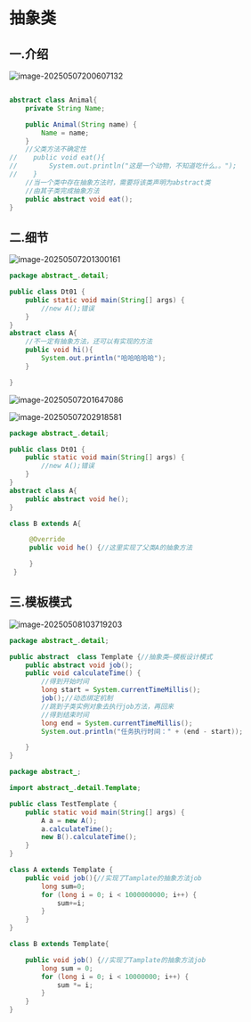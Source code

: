 # 抽象类

## 一.介绍

![image-20250507200607132](C:\Users\24709\AppData\Roaming\Typora\typora-user-images\image-20250507200607132.png)

```java

abstract class Animal{
    private String Name;

    public Animal(String name) {
        Name = name;
    }
    //父类方法不确定性
//    public void eat(){
//        System.out.println("这是一个动物，不知道吃什么。。");
//    }
    //当一个类中存在抽象方法时，需要将该类声明为abstract类
    //由其子类完成抽象方法
    public abstract void eat();
}
```



## 二.细节

![image-20250507201300161](C:\Users\24709\AppData\Roaming\Typora\typora-user-images\image-20250507201300161.png)



```java
package abstract_.detail;

public class Dt01 {
    public static void main(String[] args) {
        //new A();错误
    }
}
abstract class A{
    //不一定有抽象方法，还可以有实现的方法
    public void hi(){
        System.out.println("哈哈哈哈哈");
    }

}
```



![image-20250507201647086](C:\Users\24709\AppData\Roaming\Typora\typora-user-images\image-20250507201647086.png)

![image-20250507202918581](D:\Java学习笔记\面向高级\image-20250507202918581.png)



```java
package abstract_.detail;

public class Dt01 {
    public static void main(String[] args) {
        //new A();错误
    }
}
abstract class A{
    public abstract void he();
}

class B extends A{

     @Override
     public void he() {//这里实现了父类A的抽象方法

     }
 }
```



## 三.模板模式

![image-20250508103719203](C:\Users\24709\AppData\Roaming\Typora\typora-user-images\image-20250508103719203.png)



```JAVA
package abstract_.detail;

public abstract  class Template {//抽象类—模板设计模式
    public abstract void job();
    public void calculateTime() {
        //得到开始时间
        long start = System.currentTimeMillis();
        job();//动态绑定机制
        //跳到子类实例对象去执行job方法，再回来
        //得到结束时间
        long end = System.currentTimeMillis();
        System.out.println("任务执行时间：" + (end - start));

    }
}
```

```java
package abstract_;

import abstract_.detail.Template;

public class TestTemplate {
    public static void main(String[] args) {
        A a = new A();
        a.calculateTime();
        new B().calculateTime();
    }
}

class A extends Template {
    public void job(){//实现了Tamplate的抽象方法job
        long sum=0;
        for (long i = 0; i < 1000000000; i++) {
            sum+=i;
        }
    }
}

class B extends Template{

    public void job() {//实现了Tamplate的抽象方法job
        long sum = 0;
        for (long i = 0; i < 10000000; i++) {
            sum *= i;
        }
    }
}
```

